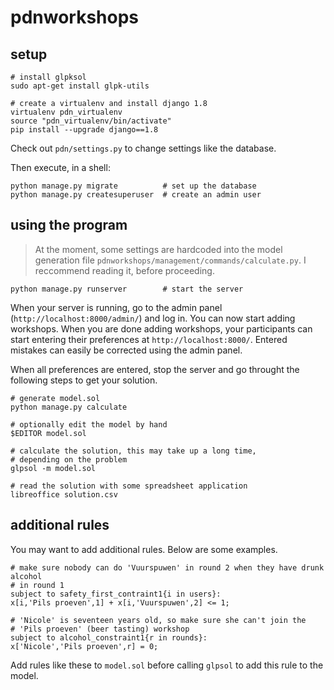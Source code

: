 # pdnworkshops

## setup

```shell
# install glpksol
sudo apt-get install glpk-utils

# create a virtualenv and install django 1.8
virtualenv pdn_virtualenv
source "pdn_virtualenv/bin/activate"
pip install --upgrade django==1.8
```

Check out `pdn/settings.py` to change settings like the database.

Then execute, in a shell:
```shell
python manage.py migrate          # set up the database
python manage.py createsuperuser  # create an admin user
```

## using the program

> At the moment, some settings are hardcoded into the model generation file
> `pdnworkshops/management/commands/calculate.py`. I reccommend reading it,
> before proceeding.

```shell
python manage.py runserver        # start the server
```

When your server is running, go to the admin panel
(`http://localhost:8000/admin/`) and log in. You can now start adding
workshops. When you are done adding workshops, your participants can start
entering their preferences at `http://localhost:8000/`. Entered mistakes can
easily be corrected using the admin panel.

When all preferences are entered, stop the server and go throught the following
steps to get your solution.

```shell
# generate model.sol
python manage.py calculate

# optionally edit the model by hand
$EDITOR model.sol

# calculate the solution, this may take up a long time,
# depending on the problem
glpsol -m model.sol

# read the solution with some spreadsheet application
libreoffice solution.csv
```

## additional rules

You may want to add additional rules. Below are some examples.

```ampl
# make sure nobody can do 'Vuurspuwen' in round 2 when they have drunk alcohol
# in round 1
subject to safety_first_contraint1{i in users}:
x[i,'Pils proeven',1] + x[i,'Vuurspuwen',2] <= 1;

# 'Nicole' is seventeen years old, so make sure she can't join the
# 'Pils proeven' (beer tasting) workshop
subject to alcohol_constraint1{r in rounds}:
x['Nicole','Pils proeven',r] = 0;

```

Add rules like these to `model.sol` before calling `glpsol` to add this rule
to the model.
